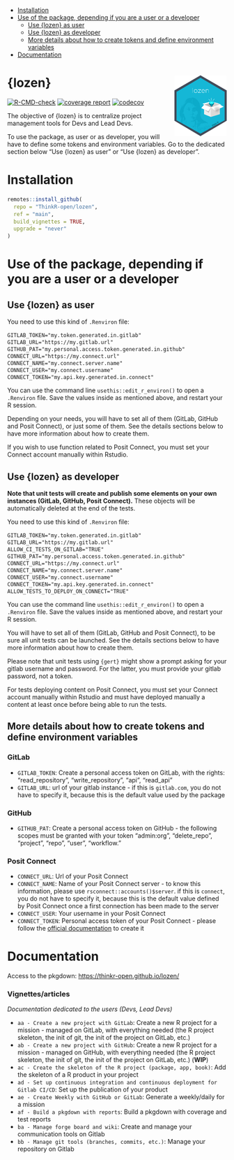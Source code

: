 
  - [Installation](#installation)
  - [Use of the package, depending if you are a user or a
    developer](#use-of-the-package-depending-if-you-are-a-user-or-a-developer)
      - [Use {lozen} as user](#use-lozen-as-user)
      - [Use {lozen} as developer](#use-lozen-as-developer)
      - [More details about how to create tokens and define environment
        variables](#more-details-about-how-to-create-tokens-and-define-environment-variables)
  - [Documentation](#documentation)

<!-- README.md is generated from README.Rmd. Please edit that file -->

# {lozen} <img src="man/figures/logo.png" align="right" alt="" width="120" />

<!-- badges: start -->

[![R-CMD-check](https://github.com/ThinkR-open/lozen/actions/workflows/R-CMD-check.yaml/badge.svg)](https://github.com/ThinkR-open/lozen/actions/workflows/R-CMD-check.yaml)
[![coverage
report](https://github.com/ThinkR-open/lozen/actions/workflows/test-coverage.yaml/badge.svg)](https://github.com/ThinkR-open/lozen/actions/workflows/test-coverage.yaml)
[![codecov](https://codecov.io/gh/ThinkR-open/lozen/branch/main/graph/badge.svg?token=OSIC3VV5NG)](https://codecov.io/gh/ThinkR-open/lozen)
<!-- badges: end -->

The objective of {lozen} is to centralize project management tools for
Devs and Lead Devs.

To use the package, as user or as developer, you will have to define
some tokens and environment variables. Go to the dedicated section below
“Use {lozen} as user” or “Use {lozen} as developer”.

# Installation

``` r
remotes::install_github(
  repo = "ThinkR-open/lozen",
  ref = "main",
  build_vignettes = TRUE,
  upgrade = "never"
)
```

# Use of the package, depending if you are a user or a developer

## Use {lozen} as user

You need to use this kind of `.Renviron` file:

    GITLAB_TOKEN="my.token.generated.in.gitlab"
    GITLAB_URL="https://my.gitlab.url"
    GITHUB_PAT="my.personal.access.token.generated.in.github"
    CONNECT_URL="https://my.connect.url"
    CONNECT_NAME="my.connect.server.name"
    CONNECT_USER="my.connect.username"
    CONNECT_TOKEN="my.api.key.generated.in.connect"

You can use the command line `usethis::edit_r_environ()` to open a
`.Renviron` file. Save the values inside as mentioned above, and restart
your R session.

Depending on your needs, you will have to set all of them (GitLab,
GitHub and Posit Connect), or just some of them. See the details
sections below to have more information about how to create them.

If you wish to use function related to Posit Connect, you must set your
Connect account manually within Rstudio.

## Use {lozen} as developer

**Note that unit tests will create and publish some elements on your own
instances (GitLab, GitHub, Posit Connect).** These objects will be
automatically deleted at the end of the tests.

You need to use this kind of `.Renviron` file:

    GITLAB_TOKEN="my.token.generated.in.gitlab"
    GITLAB_URL="https://my.gitlab.url"
    ALLOW_CI_TESTS_ON_GITLAB="TRUE"
    GITHUB_PAT="my.personal.access.token.generated.in.github"
    CONNECT_URL="https://my.connect.url"
    CONNECT_NAME="my.connect.server.name"
    CONNECT_USER="my.connect.username"
    CONNECT_TOKEN="my.api.key.generated.in.connect"
    ALLOW_TESTS_TO_DEPLOY_ON_CONNECT="TRUE"

You can use the command line `usethis::edit_r_environ()` to open a
`.Renviron` file. Save the values inside as mentioned above, and restart
your R session.

You will have to set all of them (GitLab, GitHub and Posit Connect), to
be sure all unit tests can be launched. See the details sections below
to have more information about how to create them.

Please note that unit tests using `{gert}` might show a prompt asking
for your gitlab username and password. For the latter, you must provide
your gitlab password, not a token.

For tests deploying content on Posit Connect, you must set your Connect
account manually within Rstudio and must have deployed manually a
content at least once before being able to run the tests.

## More details about how to create tokens and define environment variables

### GitLab

  - `GITLAB_TOKEN`: Create a personal access token on GitLab, with the
    rights: “read\_repository”, “write\_repository”, “api”, “read\_api”
  - `GITLAB_URL`: url of your gitlab instance - if this is `gitlab.com`,
    you do not have to specify it, because this is the default value
    used by the package

### GitHub

  - `GITHUB_PAT`: Create a personal access token on GitHub - the
    following scopes must be granted with your token “admin:org”,
    “delete\_repo”, “project”, “repo”, “user”, “workflow.”

### Posit Connect

  - `CONNECT_URL`: Url of your Posit Connect
  - `CONNECT_NAME`: Name of your Posit Connect server - to know this
    information, please use `rsconnect::accounts()$server`. if this is
    `connect`, you do not have to specify it, because this is the
    default value defined by Posit Connect once a first connection has
    been made to the server
  - `CONNECT_USER`: Your username in your Posit Connect
  - `CONNECT_TOKEN`: Personal access token of your Posit Connect -
    please follow the [official
    documentation](https://docs.posit.co/connect/user/api-keys/) to
    create it

# Documentation

Access to the pkgdown: <https://thinkr-open.github.io/lozen/>

### Vignettes/articles

*Documentation dedicated to the users (Devs, Lead Devs)*

  - `aa - Create a new project with GitLab`: Create a new R project for
    a mission - managed on GitLab, with everything needed (the R project
    skeleton, the init of git, the init of the project on GitLab, etc.)
  - `ab - Create a new project with GitHub`: Create a new R project for
    a mission - managed on GitHub, with everything needed (the R project
    skeleton, the init of git, the init of the project on GitLab, etc.)
    (**WIP**)
  - `ac - Create the skeleton of the R project (package, app, book)`:
    Add the skeleton of a R product in your project
  - `ad - Set up continuous integration and continuous deployment for
    Gitlab CI/CD`: Set up the publication of your product
  - `ae - Create Weekly with GitHub or GitLab`: Generate a weekly/daily
    for a mission
  - `af - Build a pkgdown with reports`: Build a pkgdown with coverage
    and test reports
  - `ba - Manage forge board and wiki`: Create and manage your
    communication tools on Gitlab
  - `bb - Manage git tools (branches, commits, etc.)`: Manage your
    repository on Gitlab
